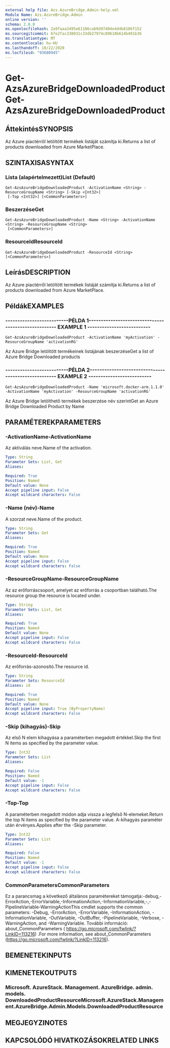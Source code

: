 ```yaml
---
external help file: Azs.AzureBridge.Admin-help.xml
Module Name: Azs.AzureBridge.Admin
online version: ''
schema: 2.0.0
ms.openlocfilehash: 2a9faaa3495e61186cab9d97d04e4d4b8186f152
ms.sourcegitcommit: 67e2fac338031c33db27974c89618b614b491b36
ms.translationtype: MT
ms.contentlocale: hu-HU
ms.lasthandoff: 10/22/2020
ms.locfileid: "93680945"
---
```

# <span data-ttu-id="b0f0f-101">Get-AzsAzureBridgeDownloadedProduct</span><span class="sxs-lookup"><span data-stu-id="b0f0f-101">Get-AzsAzureBridgeDownloadedProduct</span></span>

## <span data-ttu-id="b0f0f-102">Áttekintés</span><span class="sxs-lookup"><span data-stu-id="b0f0f-102">SYNOPSIS</span></span>
<span data-ttu-id="b0f0f-103">Az Azure piactérről letöltött termékek listáját számítja ki.</span><span class="sxs-lookup"><span data-stu-id="b0f0f-103">Returns a list of products downloaded from Azure MarketPlace.</span></span>

## <span data-ttu-id="b0f0f-104">SZINTAXISA</span><span class="sxs-lookup"><span data-stu-id="b0f0f-104">SYNTAX</span></span>

### <span data-ttu-id="b0f0f-105">Lista (alapértelmezett)</span><span class="sxs-lookup"><span data-stu-id="b0f0f-105">List (Default)</span></span>
```
Get-AzsAzureBridgeDownloadedProduct -ActivationName <String> -ResourceGroupName <String> [-Skip <Int32>]
 [-Top <Int32>] [<CommonParameters>]
```

### <span data-ttu-id="b0f0f-106">Beszerzése</span><span class="sxs-lookup"><span data-stu-id="b0f0f-106">Get</span></span>
```
Get-AzsAzureBridgeDownloadedProduct -Name <String> -ActivationName <String> -ResourceGroupName <String>
 [<CommonParameters>]
```

### <span data-ttu-id="b0f0f-107">ResourceId</span><span class="sxs-lookup"><span data-stu-id="b0f0f-107">ResourceId</span></span>
```
Get-AzsAzureBridgeDownloadedProduct -ResourceId <String> [<CommonParameters>]
```

## <span data-ttu-id="b0f0f-108">Leírás</span><span class="sxs-lookup"><span data-stu-id="b0f0f-108">DESCRIPTION</span></span>
<span data-ttu-id="b0f0f-109">Az Azure piactérről letöltött termékek listáját számítja ki.</span><span class="sxs-lookup"><span data-stu-id="b0f0f-109">Returns a list of products downloaded from Azure MarketPlace.</span></span>

## <span data-ttu-id="b0f0f-110">Példák</span><span class="sxs-lookup"><span data-stu-id="b0f0f-110">EXAMPLES</span></span>

### <span data-ttu-id="b0f0f-111">--------------------------PÉLDA 1--------------------------</span><span class="sxs-lookup"><span data-stu-id="b0f0f-111">-------------------------- EXAMPLE 1 --------------------------</span></span>
```
Get-AzsAzureBridgeDownloadedProduct -ActivationName 'myActivation' -ResourceGroupName 'activationRG'
```

<span data-ttu-id="b0f0f-112">Az Azure Bridge letöltött termékeinek listájának beszerzése</span><span class="sxs-lookup"><span data-stu-id="b0f0f-112">Get a list of Azure Bridge Downloaded products</span></span>

### <span data-ttu-id="b0f0f-113">--------------------------PÉLDA 2--------------------------</span><span class="sxs-lookup"><span data-stu-id="b0f0f-113">-------------------------- EXAMPLE 2 --------------------------</span></span>
```
Get-AzsAzureBridgeDownloadedProduct -Name 'microsoft.docker-arm.1.1.0' -ActivationName 'myActivation' -ResourceGroupName 'activationRG'
```

<span data-ttu-id="b0f0f-114">Az Azure Bridge letölthető termékek beszerzése név szerint</span><span class="sxs-lookup"><span data-stu-id="b0f0f-114">Get an Azure Bridge Downloaded Product by Name</span></span>

## <span data-ttu-id="b0f0f-115">PARAMÉTEREK</span><span class="sxs-lookup"><span data-stu-id="b0f0f-115">PARAMETERS</span></span>

### <span data-ttu-id="b0f0f-116">-ActivationName</span><span class="sxs-lookup"><span data-stu-id="b0f0f-116">-ActivationName</span></span>
<span data-ttu-id="b0f0f-117">Az aktiválás neve.</span><span class="sxs-lookup"><span data-stu-id="b0f0f-117">Name of the activation.</span></span>

```yaml
Type: String
Parameter Sets: List, Get
Aliases: 

Required: True
Position: Named
Default value: None
Accept pipeline input: False
Accept wildcard characters: False
```

### <span data-ttu-id="b0f0f-118">-Name (név)</span><span class="sxs-lookup"><span data-stu-id="b0f0f-118">-Name</span></span>
<span data-ttu-id="b0f0f-119">A szorzat neve.</span><span class="sxs-lookup"><span data-stu-id="b0f0f-119">Name of the product.</span></span>

```yaml
Type: String
Parameter Sets: Get
Aliases: 

Required: True
Position: Named
Default value: None
Accept pipeline input: False
Accept wildcard characters: False
```

### <span data-ttu-id="b0f0f-120">-ResourceGroupName</span><span class="sxs-lookup"><span data-stu-id="b0f0f-120">-ResourceGroupName</span></span>
<span data-ttu-id="b0f0f-121">Az az erőforráscsoport, amelyet az erőforrás a csoportban található.</span><span class="sxs-lookup"><span data-stu-id="b0f0f-121">The resource group the resource is located under.</span></span>

```yaml
Type: String
Parameter Sets: List, Get
Aliases: 

Required: True
Position: Named
Default value: None
Accept pipeline input: False
Accept wildcard characters: False
```

### <span data-ttu-id="b0f0f-122">-ResourceId</span><span class="sxs-lookup"><span data-stu-id="b0f0f-122">-ResourceId</span></span>
<span data-ttu-id="b0f0f-123">Az erőforrás-azonosító.</span><span class="sxs-lookup"><span data-stu-id="b0f0f-123">The resource id.</span></span>

```yaml
Type: String
Parameter Sets: ResourceId
Aliases: id

Required: True
Position: Named
Default value: None
Accept pipeline input: True (ByPropertyName)
Accept wildcard characters: False
```

### <span data-ttu-id="b0f0f-124">-Skip (kihagyás)</span><span class="sxs-lookup"><span data-stu-id="b0f0f-124">-Skip</span></span>
<span data-ttu-id="b0f0f-125">Az első N elem kihagyása a paraméterben megadott értékkel.</span><span class="sxs-lookup"><span data-stu-id="b0f0f-125">Skip the first N items as specified by the parameter value.</span></span>

```yaml
Type: Int32
Parameter Sets: List
Aliases: 

Required: False
Position: Named
Default value: -1
Accept pipeline input: False
Accept wildcard characters: False
```

### <span data-ttu-id="b0f0f-126">-Top</span><span class="sxs-lookup"><span data-stu-id="b0f0f-126">-Top</span></span>
<span data-ttu-id="b0f0f-127">A paraméterben megadott módon adja vissza a legfelső N-elemeket.</span><span class="sxs-lookup"><span data-stu-id="b0f0f-127">Return the top N items as specified by the parameter value.</span></span>
<span data-ttu-id="b0f0f-128">A-kihagyás paraméter után érvényes.</span><span class="sxs-lookup"><span data-stu-id="b0f0f-128">Applies after the -Skip parameter.</span></span>

```yaml
Type: Int32
Parameter Sets: List
Aliases: 

Required: False
Position: Named
Default value: -1
Accept pipeline input: False
Accept wildcard characters: False
```

### <span data-ttu-id="b0f0f-129">CommonParameters</span><span class="sxs-lookup"><span data-stu-id="b0f0f-129">CommonParameters</span></span>
<span data-ttu-id="b0f0f-130">Ez a parancsmag a következő általános paramétereket támogatja:-debug,-ErrorAction,-ErrorVariable,-InformationAction,-InformationVariable,-,-PipelineVariable-WarningAction</span><span class="sxs-lookup"><span data-stu-id="b0f0f-130">This cmdlet supports the common parameters: -Debug, -ErrorAction, -ErrorVariable, -InformationAction, -InformationVariable, -OutVariable, -OutBuffer, -PipelineVariable, -Verbose, -WarningAction, and -WarningVariable.</span></span> <span data-ttu-id="b0f0f-131">További információ: about_CommonParameters ( https://go.microsoft.com/fwlink/?LinkID=113216) .</span><span class="sxs-lookup"><span data-stu-id="b0f0f-131">For more information, see about_CommonParameters (https://go.microsoft.com/fwlink/?LinkID=113216).</span></span>

## <span data-ttu-id="b0f0f-132">BEMENETEK</span><span class="sxs-lookup"><span data-stu-id="b0f0f-132">INPUTS</span></span>

## <span data-ttu-id="b0f0f-133">KIMENETEK</span><span class="sxs-lookup"><span data-stu-id="b0f0f-133">OUTPUTS</span></span>

### <span data-ttu-id="b0f0f-134">Microsoft. AzureStack. Management. AzureBridge. admin. models. DownloadedProductResource</span><span class="sxs-lookup"><span data-stu-id="b0f0f-134">Microsoft.AzureStack.Management.AzureBridge.Admin.Models.DownloadedProductResource</span></span>

## <span data-ttu-id="b0f0f-135">MEGJEGYZI</span><span class="sxs-lookup"><span data-stu-id="b0f0f-135">NOTES</span></span>

## <span data-ttu-id="b0f0f-136">KAPCSOLÓDÓ HIVATKOZÁSOK</span><span class="sxs-lookup"><span data-stu-id="b0f0f-136">RELATED LINKS</span></span>

